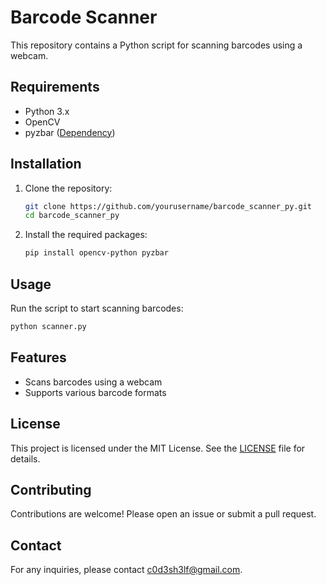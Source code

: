 # Barcode Scanner

This repository contains a Python script for scanning barcodes using a webcam.

## Requirements

- Python 3.x
- OpenCV
- pyzbar ([Dependency](dependency.md))

## Installation

1. Clone the repository:

   ```sh
   git clone https://github.com/yourusername/barcode_scanner_py.git
   cd barcode_scanner_py
   ```

2. Install the required packages:
   ```sh
   pip install opencv-python pyzbar
   ```

## Usage

Run the script to start scanning barcodes:

```sh
python scanner.py
```

## Features

- Scans barcodes using a webcam
- Supports various barcode formats

## License

This project is licensed under the MIT License. See the [LICENSE](LICENSE.md) file for details.

## Contributing

Contributions are welcome! Please open an issue or submit a pull request.

## Contact

For any inquiries, please contact c0d3sh3lf@gmail.com.

